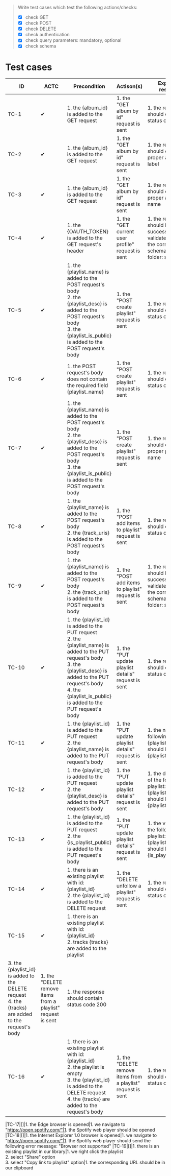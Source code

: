 > Write test cases which test the following actions/checks:
> - [x] check GET
> - [x] check POST
> - [x] check DELETE
> - [x] check authentication
> - [x] check query parameters: mandatory, optional
> - [x] check schema

# Test cases

|ID|ACTC|Precondition|Actison(s)|Expected result(s)|
|---|---|---|---|---|
|TC-1|✔|1. the {album_id} is added to the GET request|1. the "GET album by id" request is sent|1. the response should contain status code 200
|TC-2|✔|1. the {album_id} is added to the GET request|1. the "GET album by id" request is sent|1. the response should contain the proper album label
|TC-3|✔|1. the {album_id} is added to the GET request|1. the "GET album by id" request is sent|1. the response should contain the proper album name
|TC-4|✔|1. the {OAUTH_TOKEN} is added to the GET request's header|1. the "GET current user profile" request is sent|1. the response should be successfully validated against the corresponding schema defined in folder: schemas
|TC-5|✔|1. the {playlist_name} is added to the POST request's body<br>2. the {playlist_desc} is added to the POST request's body<br>3. the {playlist_is_public} is added to the POST request's body|1. the "POST create playlist" request is sent|1. the response should contain status code 201
|TC-6|✔|1. the POST request's body does not contain the required field {playlist_name}|1. the "POST create playlist" request is sent|1. the response should contain status code 400
|TC-7|✔|1. the {playlist_name} is added to the POST request's body<br>2. the {playlist_desc} is added to the POST request's body<br>3. the {playlist_is_public} is added to the POST request's body|1. the "POST create playlist" request is sent|1. the response should contain the proper playlist name
|TC-8|✔|1. the {playlist_name} is added to the POST request's body<br>2. the {track_uris} is added to the POST request's body|1. the "POST add items to playlist" request is sent|1. the response should contain status code 201
|TC-9|✔|1. the {playlist_name} is added to the POST request's body<br>2. the {track_uris} is added to the POST request's body|1. the "POST add items to playlist" request is sent|1. the response should be successfully validated against the corresponding schema defined in folder: schemas
|TC-10|✔|1. the {playlist_id} is added to the PUT request<br>2. the {playlist_name} is added to the PUT request's body<br>3. the {playlist_desc} is added to the PUT request's body<br>4. the {playlist_is_public} is added to the PUT request's body|1. the "PUT update playlist details" request is sent|1. the response should contain status code 200
|TC-11|✔|1. the {playlist_id} is added to the PUT request<br>2. the {playlist_name} is added to the PUT request's body|1. the "PUT update playlist details" request is sent|1. the name of the following playlist: {playlist_id} should be {playlist_name}
|TC-12|✔|1. the {playlist_id} is added to the PUT request<br>2. the {playlist_desc} is added to the PUT request's body|1. the "PUT update playlist details" request is sent|1. the description of the following playlist: {playlist_id} should be {playlist_desc}
|TC-13|✔|1. the {playlist_id} is added to the PUT request<br>2. the {is_playlist_public} is added to the PUT request's body|1. the "PUT update playlist details" request is sent|1. the visibility of the following playlist: {playlist_id} should be {is_playlist_public}
|TC-14|✔|1. there is an existing playlist with id: {playlist_id}<br>2. the {playlist_id} is added to the DELETE request|1. the "DELETE unfollow a playlist" request is sent|1. the response should contain status code 200
|TC-15|✔|1. there is an existing playlist with id: {playlist_id}<br>2. tracks {tracks} are added to the playlist<br>
3. the {playlist_id} is added to the DELETE request<br>4. the {tracks} are added to the request's body|1. the "DELETE remove items from a playlist" request is sent|1. the response should contain status code 200
|TC-16|✔|1. there is an existing playlist with id: {playlist_id}<br>2. the playlist is empty<br>3. the {playlist_id} is added to the DELETE request<br>4. the {tracks} are added to the request's body|1. the "DELETE remove items from a playlist" request is sent|1. the response should contain status code 200

|TC-17|[]|1. the Edge browser is opened|1. we navigate to "https://open.spotify.com/"|1. the Spotify web player should be opened
|TC-18|[]|1. the Internet Explorer 1.0 browser is opened|1. we navigate to "https://open.spotify.com/"|1. the Spotify web player should send the following error message: "Browser not supported"
|TC-19|[]|1. there is an existing playlist in our library|1. we right click the playlist<br>2. select "Share" option<br>3. select "Copy link to playlist" option|1. the corresponding URL should be in our clipboard